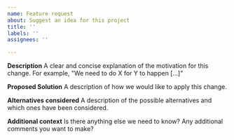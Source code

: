 ```yaml
---
name: Feature request
about: Suggest an idea for this project
title: ''
labels: ''
assignees: ''

---
```


**Description**
A clear and concise explanation of the motivation for this change. For example, "We need to do X for Y to happen [...]"

**Proposed Solution**
A description of how we would like to apply this change.

**Alternatives considered**
A description of the possible alternatives and which ones have been considered.

**Additional context**
Is there anything else we need to know? Any additional comments you want to make?
